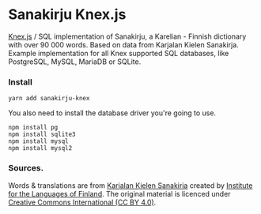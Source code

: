 # Sanakirju Knex.js

[Knex.js](http://knexjs.org/) / SQL implementation of Sanakirju, a Karelian - Finnish dictionary with over 90 000 words. Based on data from Karjalan Kielen Sanakirja. Example implementation for all Knex supported SQL databases, like PostgreSQL, MySQL, MariaDB or SQLite.

### Install

`yarn add sanakirju-knex`

You also need to install the database driver you're going to use.

```
npm install pg
npm install sqlite3
npm install mysql
npm install mysql2
```

### Sources.

Words & translations are from [Karjalan Kielen Sanakirja](http://kaino.kotus.fi/cgi-bin/kks/kks_etusivu.cgi) created by [Institute for the Languages of Finland](https://www.kotus.fi/en). The original material is licenced under [Creative Commons International (CC BY 4.0)](https://creativecommons.org/licenses/by/4.0/).
